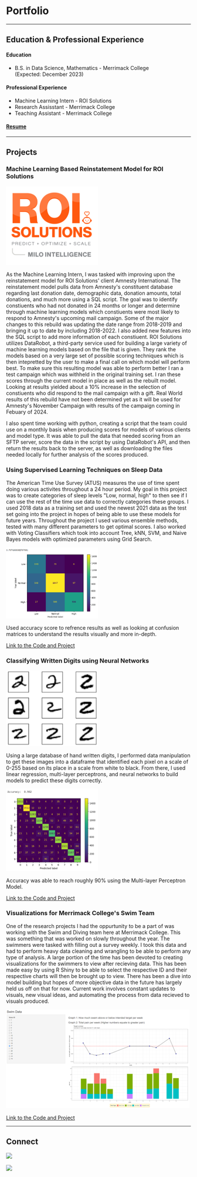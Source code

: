 # Portfolio
---

## Education & Professional Experience
#### Education
<ul>
<li>B.S. in Data Science, Mathematics -  Merrimack College<br />
(Expected: December 2023)</li>
</ul>

#### Professional Experience
<ul>
<li>Machine Learning Intern - ROI Solutions</li>
<li>Research Assisstant - Merrimack College</li>
<li>Teaching Assistant - Merrimack College</li>
</ul>

#### [Resume](https://patrick-norcross-resume.tiiny.site/ "Resume")

---

## Projects

### Machine Learning Based Reinstatement Model for ROI Solutions

<p>
<img src="./assets/MiLo.svg" width="250" />
</p>

As the Machine Learning Intern, I was tasked with improving upon the reinstatement model for ROI Solutions' client 
Amnesty International. The reinstatement model pulls data from Amnesty's constituent database regarding last donation 
date, demographic data, donation amounts, total donations, and much more using a SQL script. The goal was to identify 
constiuents who had not donated in 24 months or longer and determine through machine learning models which constiuents 
were most likely to respond to Amnesty's upcoming mail campaign. Some of the major changes to this rebuild was updating 
the date range from 2018-2019 and bringing it up to date by including 2018-2022. I also added new features into the SQL 
script to add more information of each constiuent.
ROI Solutions utilizes DataRobot, a third-party service used for building a large variety of machine learning models
based on the file that is given. They rank the models based on a very large set of possible scoring techniques which
is then intepretted by the user to make a final call on which model will perform best. To make sure this resulting
model was able to perform better I ran a test campaign which was withheld in the original training set. I ran these
scores through the current model in place as well as the rebuilt model. Looking at results yielded about a 10%
increase in the selection of constiuents who did respond to the mail campaign with a gift. Real World results of
this rebuild have not been determined yet as it will be used for Amnesty's November Campaign with results of the
campaign coming in Febuary of 2024.

I also spent time working with python, creating a script that the team could use on a monthly basis when producing
scores for models of various clients and model type. It was able to pull the data that needed scoring from an SFTP
server, score the data in the script by using DataRobot's API, and then return the results back to the server,
as well as downloading the files needed locally for further analysis of the scores produced.

### Using Supervised Learning Techniques on Sleep Data
The American Time Use Survey (ATUS) measures the use of time spent doing various activites throughout a 24 hour period.
My goal in this project was to create categories of sleep levels "Low, normal, high" to then see if I can use 
the rest of the time use data to correctly categories these groups. I used 2018 data as a training set and used
the newest 2021 data as the test set going into the project in hopes of being able to use these models for future
years. Throughout the project I used various ensemble methods, tested with many different parameters to get optimal
scores. I also worked with Voting Classifiers which took into account Tree, kNN, SVM, and Naive Bayes models with 
optimized parameters using Grid Search.
<p>
<img src="./assets/ATUS_1.png" width="250" />
</p>
Used accuracy score to refrence results as well as looking at confusion matrices to understand the results
visually and more in-depth.

[Link to the Code and Project](https://github.com/patrick-norcross/ATUS_supervised_learning)

### Classifying Written Digits using Neural Networks

<p>
<img src="./assets/NN_1.png" width="250" />
</p>
Using a large database of hand written digits, I performed data manipulation to get these images into a dataframe
that identified each pixel on a scale of 0-255 based on its place in a scale from white to black. From there, I used
linear regression, multi-layer perceptrons, and neural networks to build models to predict these digits correctly. 
<p>
<img src="./assets/NN_2.png" width="250" />
</p>
Accuracy was able to reach roughly 90% using the Multi-layer Perceptron Model. 

[Link to the Code and Project](https://github.com/patrick-norcross/Digit_Identification)

### Visualizations for Merrimack College's Swim Team
One of the research projects I had the oppurtunity to be a part of was working with the Swim and Diving team here 
at Merrimack College. This was something that was worked on slowly throughout the year. The swimmers were tasked 
with filling out a survey weekly. I took this data and had to perform heavy data cleaning and wrangling to be able
to perform any type of analysis. A large portion of the time has been devoted to creating visualizations for the 
swimmers to view after recieving data. This has been made easy by using R Shiny to be able to select the respective 
ID and their respective charts will then be brought up to view. There has been a dive into model building but hopes 
of more objective data in the future has largely held us off on that for now. Current work involves constant updates
to visuals, new visual ideas, and automating the process from data recieved to visuals produced.
<p>
<img src="./assets/SWIM_1.png" width="500" />
</p>

[Link to the Code and Project](https://github.com/patrick-norcross/Swim_team_visuals)

---

## Connect
<a href="https://www.linkedin.com/in/patricknorcross"><img src="https://img.shields.io/badge/LinkedIn-0077B5?style=for-the-badge&logo=linkedin&logoColor=white"/></a>

<a href="mailto:patrick.norcross@comcast.net?"><img src="https://img.shields.io/badge/gmail-%23DD0031.svg?&style=for-the-badge&logo=gmail&logoColor=white"/></a>
